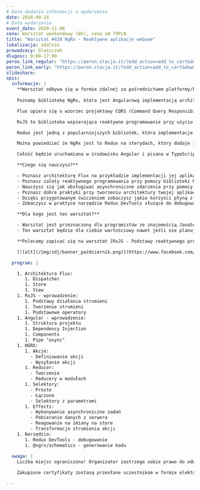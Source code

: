 ```yaml
---
# Data dodania informacji o wydarzeniu
date: 2018-09-24
# Data wydarzenia
event_date: 2020-11-08
cena: Warsztat weekendowy (8h), cena od 79PLN
title: "Warsztat #438 NgRx - Reaktywne aplikacje webowe"
lokalizacja: zdalnie
prowadzacy: blaszczak
dlugosc: 9:00-17:00
peron_link_regular: "https://peron.stacja.it/?edd_action=add_to_cart&download_id=3135&edd_options[price_id]=1"
peron_link_early: "https://peron.stacja.it/?edd_action=add_to_cart&download_id=3135&edd_options[price_id]=2"
slideshare:
opis:
  informacje: |
    **Warsztat odbywa się w formie zdalnej za pośrednictwem platformy/komunikatora online, z wykorzystaniem dźwięku, obrazu z kamery, udostępniania ekranu komputera prowadzącego i uczestników.** 
    
    Poznamy bibliotekę NgRx, która jest Angularową implementacją architektury Flux.

    Flux opiera się o wzorzec projektowy CQRS (Command Query Responsibility Segregation), czyli w wolnym tłumaczeniu, rozdzielenie zapytań od rozkazów. Rozdziela on od siebie fragmenty kodu odpowiedzialne za pobieranie informacji od tych odpowiedzialnych za ich modyfikację.

    RxJS to biblioteka wspierająca reaktywne programowanie przy użyciu Observables, pozwala na łatwiejsze programowanie operacji asynchronicznych. Rozwiązuje problemy, które mamy w Promisach czy funkcjach zwrotnych (callbacks). Jest to odpowiednik Lodash, lecz przeznaczony do obsługi strumieni zdarzeń (event streams).

    Redux jest jedną z popularniejszych bibliotek, która implementacje architekturę Flux, dodaje ona nieco programowania funkcyjnego i korzysta ze wzorca Event Sourcing.

    Można powiedzieć że NgRx jest to Redux na sterydach, który dodaje jeszcze reaktywne programowanie w RxJS, daje nam to reaktywny Store dla naszej aplikacji.

    Całość będzie uruchamiana w środowisku Angular i pisana w TypeScript, dzięki czemu wykorzystamy możliwości współczesnej technologi webowej w stu procentach.

    **Czego się nauczysz?** 

    - Poznasz architekturę Flux na przykładzie implementacji jej aplikacji Angularowej przy użyciu biblioteki @ngrx/store.
    - Poznasz zalety reaktywnego programowania przy pomocy biblioteki RxJS.
    - Nauczysz się jak obsługiwać asynchroniczne zdarzenia przy pomocy biblioteki @ngrx/effects
    - Poznasz dobre praktyki przy tworzeniu architektury twojej aplikacji opartej o NgRx.
    - Dzięki przygotowanym ćwiczeniom zobaczysz jakie korzyści płyną z pisania kodu reaktywnego opartego Store.
    - Zobaczysz w praktyce narzędzie Redux DevTools służące do debugowania aplikacji oparty o NgRx.

    **Dla kogo jest ten warsztat?** 

    - Warsztat jest przeznaczony dla programistów ze znajomością JavaScript (ES2015) i TypeScript w zakresie podstawowym. Znajomość Angulara nie jest wymagana, lecz znajomość takich pojęć jak Web Components czy Dependency Injection zdecydowanie pomoże.
    - Ten warsztat będzie dla ciebie wartościowy nawet jeśli nie planujesz używać Angulara na co dzień. Poznasz Reduxową implementację architektury Flux, dzięki czemu bardzo łatwo będziesz mógł wdrożyć ją w innych frameworkach takich jak React + React Redux czy Vue.js + Vuex

    **Polecamy zapisać się na warsztat [RxJS - Podstawy reaktywnego programowania](https://stacja.it/warsztaty/2020-10-04-RxJS-Podstawy-reaktywnego-programowania.html) gdzie podstawy zdobyte na temat RxJs bardzo ułatwią przyswojenie wiedzy z warsztatu.**

    [![alt](/img/zdj/banner_październik.png)](https://www.facebook.com/StacjaIT)

  program: |

    1. Architektura Flux:
       1. Dispatcher
       1. Store
       1. View
    1. RxJS - wprowadzenie:
       1. Podstawy działania strumieni
       1. Tworzenie strumieni
       1. Podstawowe operatory
    1. Angular - wprowadzenie:
       1. Struktura projektu
       1. Dependency Injection
       1. Components
       1. Pipe "async"
    1. NGRX:
       1. Akcje:
         - Definiowanie akcji
         - Wysyłanie akcji
       1. Reducer:
         - Tworzenie
         - Reducery w modułach
       1. Selektory:
         - Proste
         - Łączone
         - Selektory z parametrami
       1. Effects:
         - Wykonywanie asynchroniczne zadań
         - Pobieranie danych z serwera
         - Reagowanie na zmiany na store
         - Transformacje strumienia akcji
    1. Narzędzia:
       1. Redux DevTools - debugowanie
       1. @ngrx/schematics - generowanie kodu
 
  uwaga: |
    Liczba miejsc ograniczona! Organizator zastrzega sobie prawo do odwołania wydarzenia w przypadku niezgłoszenia się minimalnej liczby uczestników.

    Zakupione certyfikaty zostaną przesłane uczestnikom w formie elektoronicznej po warsztacie. Jeśli chcesz otrzymać zakupiony certyfikat w formie papierowej, zgłoś to mailowo na adres kontakt@stacja.it.

---
```

